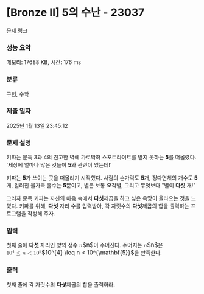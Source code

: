 # [Bronze II] 5의 수난 - 23037 

[문제 링크](https://www.acmicpc.net/problem/23037) 

### 성능 요약

메모리: 17688 KB, 시간: 176 ms

### 분류

구현, 수학

### 제출 일자

2025년 1월 13일 23:45:12

### 문제 설명

<p>키파는 문득 3과 4의 견고한 벽에 가로막혀 스포트라이트를 받지 못하는 <strong>5</strong>를 떠올렸다. '세상에 얼마나 많은 것들이 <strong>5</strong>와 관련이 있는데!'</p>

<p>키파는 <strong>5</strong>가 쓰이는 곳을 떠올리기 시작했다. 사람의 손가락도 <strong>5</strong>개, 정다면체의 개수도 <strong>5</strong>개, 알려진 불가촉 홀수는 <strong>5</strong>뿐이고, 별은 보통 <strong>오</strong>각별, 그리고 무엇보다 "별이 <strong>다섯</strong> 개!"</p>

<p>그러자 문득 키파는 자신의 마음 속에서 <strong>다섯</strong>제곱을 하고 싶은 욕망이 올라오는 것을 느꼈다. 키파를 위해, <strong>다섯</strong> 자리 수를 입력받아, 각 자릿수의 <strong>다섯</strong>제곱의 합을 출력하는 프로그램을 작성해 주자.</p>

### 입력 

 <p>첫째 줄에 <strong>다섯</strong> 자리인 양의 정수 <mjx-container class="MathJax" jax="CHTML" style="font-size: 109%; position: relative;"><mjx-math class="MJX-TEX" aria-hidden="true"><mjx-mi class="mjx-i"><mjx-c class="mjx-c1D45B TEX-I"></mjx-c></mjx-mi></mjx-math><mjx-assistive-mml unselectable="on" display="inline"><math xmlns="http://www.w3.org/1998/Math/MathML"><mi>n</mi></math></mjx-assistive-mml><span aria-hidden="true" class="no-mathjax mjx-copytext">$n$</span></mjx-container>이 주어진다. 주어지는 <mjx-container class="MathJax" jax="CHTML" style="font-size: 109%; position: relative;"><mjx-math class="MJX-TEX" aria-hidden="true"><mjx-mi class="mjx-i"><mjx-c class="mjx-c1D45B TEX-I"></mjx-c></mjx-mi></mjx-math><mjx-assistive-mml unselectable="on" display="inline"><math xmlns="http://www.w3.org/1998/Math/MathML"><mi>n</mi></math></mjx-assistive-mml><span aria-hidden="true" class="no-mathjax mjx-copytext">$n$</span></mjx-container>은 <mjx-container class="MathJax" jax="CHTML" style="font-size: 109%; position: relative;"><mjx-math class="MJX-TEX" aria-hidden="true"><mjx-msup><mjx-mn class="mjx-n"><mjx-c class="mjx-c31"></mjx-c><mjx-c class="mjx-c30"></mjx-c></mjx-mn><mjx-script style="vertical-align: 0.393em;"><mjx-texatom size="s" texclass="ORD"><mjx-mn class="mjx-n"><mjx-c class="mjx-c34"></mjx-c></mjx-mn></mjx-texatom></mjx-script></mjx-msup><mjx-mo class="mjx-n" space="4"><mjx-c class="mjx-c2264"></mjx-c></mjx-mo><mjx-mi class="mjx-i" space="4"><mjx-c class="mjx-c1D45B TEX-I"></mjx-c></mjx-mi><mjx-mo class="mjx-n" space="4"><mjx-c class="mjx-c3C"></mjx-c></mjx-mo><mjx-msup space="4"><mjx-mn class="mjx-n"><mjx-c class="mjx-c31"></mjx-c><mjx-c class="mjx-c30"></mjx-c></mjx-mn><mjx-script style="vertical-align: 0.393em;"><mjx-texatom size="s" texclass="ORD"><mjx-texatom texclass="ORD"><mjx-mn class="mjx-b"><mjx-c class="mjx-c1D7D3 TEX-B"></mjx-c></mjx-mn></mjx-texatom></mjx-texatom></mjx-script></mjx-msup></mjx-math><mjx-assistive-mml unselectable="on" display="inline"><math xmlns="http://www.w3.org/1998/Math/MathML"><msup><mn>10</mn><mrow data-mjx-texclass="ORD"><mn>4</mn></mrow></msup><mo>≤</mo><mi>n</mi><mo><</mo><msup><mn>10</mn><mrow data-mjx-texclass="ORD"><mrow data-mjx-texclass="ORD"><mn mathvariant="bold">5</mn></mrow></mrow></msup></math></mjx-assistive-mml><span aria-hidden="true" class="no-mathjax mjx-copytext">$10^{4} \leq n < 10^{\mathbf{5}}$</span></mjx-container>을 만족한다.</p>

### 출력 

 <p>첫째 줄에 각 자릿수의 <strong>다섯</strong>제곱의 합을 출력하라.</p>

